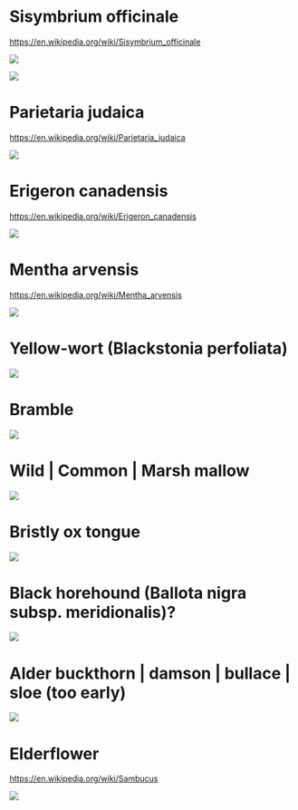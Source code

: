 # Sisymbrium officinale

https://en.wikipedia.org/wiki/Sisymbrium_officinale

![](IMG_2654.jpg)

![](IMG_2653.jpg)

# Parietaria judaica

https://en.wikipedia.org/wiki/Parietaria_judaica

![](IMG_2651.jpg)

# Erigeron canadensis

https://en.wikipedia.org/wiki/Erigeron_canadensis

![](IMG_2650.jpg)

# Mentha arvensis

https://en.wikipedia.org/wiki/Mentha_arvensis

![](IMG_2599.jpg)

# Yellow-wort (Blackstonia perfoliata)
![](IMG_2598.jpg)

# Bramble
![](IMG_2593.jpg)

# Wild | Common | Marsh mallow
![](IMG_2591.jpg)

# Bristly ox tongue

![](IMG_2588.jpg)

# Black horehound (Ballota nigra subsp. meridionalis)?

![](IMG_2586.jpg)

# Alder buckthorn | damson | bullace | sloe (too early)

![](IMG_2585.jpg)

# Elderflower

https://en.wikipedia.org/wiki/Sambucus

![](IMG_2584.jpg)


